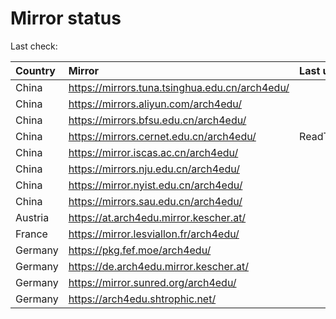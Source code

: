 <script src="./time.js"></script>
# Mirror status
Last check: <script type="text/javascript">localize(1750098943.1673532);</script>

|Country|Mirror|Last update|
|:------|:-----|:----------|
|China|https://mirrors.tuna.tsinghua.edu.cn/arch4edu/|<script type="text/javascript">localize(1750056568);</script>|
|China|https://mirrors.aliyun.com/arch4edu/|<script type="text/javascript">localize(1750056568);</script>|
|China|https://mirrors.bfsu.edu.cn/arch4edu/|<script type="text/javascript">localize(1750056568);</script>|
|China|https://mirrors.cernet.edu.cn/arch4edu/|ReadTimeout|
|China|https://mirror.iscas.ac.cn/arch4edu/|<script type="text/javascript">localize(1750056568);</script>|
|China|https://mirrors.nju.edu.cn/arch4edu/|<script type="text/javascript">localize(1749969933);</script>|
|China|https://mirror.nyist.edu.cn/arch4edu/|<script type="text/javascript">localize(1750056568);</script>|
|China|https://mirrors.sau.edu.cn/arch4edu/|<script type="text/javascript">localize(1731653531);</script>|
|Austria|https://at.arch4edu.mirror.kescher.at/|<script type="text/javascript">localize(1750056568);</script>|
|France|https://mirror.lesviallon.fr/arch4edu/|<script type="text/javascript">localize(1750056568);</script>|
|Germany|https://pkg.fef.moe/arch4edu/|<script type="text/javascript">localize(1750056568);</script>|
|Germany|https://de.arch4edu.mirror.kescher.at/|<script type="text/javascript">localize(1750056568);</script>|
|Germany|https://mirror.sunred.org/arch4edu/|<script type="text/javascript">localize(1750056568);</script>|
|Germany|https://arch4edu.shtrophic.net/|<script type="text/javascript">localize(1750056568);</script>|

<script src="./tablefilter/tablefilter.js"></script>
<script src="./table.js"></script>